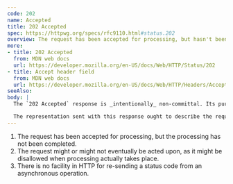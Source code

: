 ```yaml
---
code: 202
name: Accepted
title: 202 Accepted
spec: https://httpwg.org/specs/rfc9110.html#status.202
overview: The request has been accepted for processing, but hasn't been completed. Maybe it will be, maybe it won't.
more:
- title: 202 Accepted
  from: MDN web docs
  url: https://developer.mozilla.org/en-US/docs/Web/HTTP/Status/202
- title: Accept header field
  from: MDN web docs
  url: https://developer.mozilla.org/en-US/docs/Web/HTTP/Headers/Accept
seeAlso:
body: |
  The `202 Accepted` response is _intentionally_ non-committal. Its purpose is to allow a server to accept a request for some other process (perhaps a batch-oriented process that is only run once per day) without requiring that the user agent's connection to the server persist until the process is completed.

  The representation sent with this response ought to describe the request's current status and point to (or embed) a status monitor that can provide the user with an estimate of when the request will be fulfilled.
---
```


1. The request has been accepted for processing, but the processing has not been completed.
1. The request might or might not eventually be acted upon, as it might be disallowed when processing actually takes place.
1. There is no facility in HTTP for re-sending a status code from an asynchronous operation.
